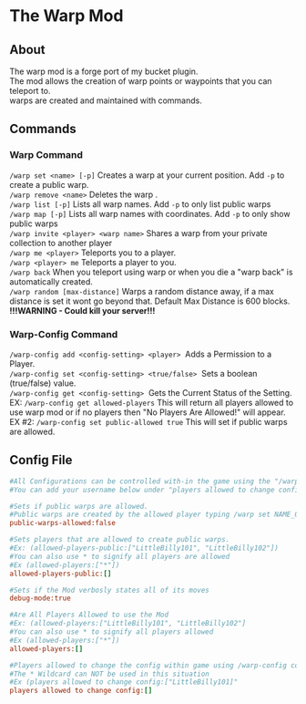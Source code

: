 # The Warp Mod

## About
The warp mod is a forge port of my bucket plugin.<br>
The mod allows the creation of warp points or waypoints that you can teleport to.<br>
warps are created and maintained with commands.

## Commands
### Warp Command
```/warp set <name> [-p]``` Creates a warp at your current position.  Add ```-p``` to create a public warp.<br>
```/warp remove <name>``` Deletes the warp <name>.<br>
```/warp list [-p]``` Lists all warp names.   Add ```-p``` to only list public warps<br>
```/warp map [-p]``` Lists all warp names with coordinates. Add ```-p``` to only show public warps<br>
```/warp invite <player> <warp name>``` Shares a warp from your private collection to another player<br>
```/warp me <player>```  Teleports you to a player.<br>
```/warp <player> me``` Teleports a player to you.<br>
```/warp back```  When you teleport using warp or when you die a "warp back" is automatically created.<br>
```/warp random [max-distance]```  Warps a random distance away, if a max distance is set it wont go beyond that.  Default Max Distance is 600 blocks.  **!!!WARNING - Could kill your server!!!<br>**

### Warp-Config Command
```/warp-config add <config-setting> <player>```  Adds a Permission to a Player.<br>
```/warp-config set <config-setting> <true/false>```  Sets a boolean (true/false) value.<br>
```/warp-config get <config-setting>```  Gets the Current Status of the Setting.<br>
EX: ```/warp-config get allowed-players```   This will return all players allowed to use warp mod or if no players then "No Players Are Allowed!" will appear.<br>
EX #2: ```/warp-config set public-allowed true``` This will set if public warps are allowed.<br>

## Config File
``` ini
#All Configurations can be controlled with-in the game using the "/warp-config" Command
#You can add your username below under "players allowed to change config:" section or in server console with the "/warp-config add config-editors LittleBilly101"

#Sets if public warps are allowed.
#Public warps are created by the allowed player typing /warp set NAME_OF_WARP -p
public-warps-allowed:false

#Sets players that are allowed to create public warps.
#Ex: (allowed-players-public:["LittleBilly101", "LittleBilly102"])
#You can also use * to signify all players are allowed
#Ex (allowed-players:["*"])
allowed-players-public:[]

#Sets if the Mod verbosly states all of its moves
debug-mode:true

#Are All Players Allowed to use the Mod
#Ex: (allowed-players:["LittleBilly101", "LittleBilly102"]
#You can also use * to signify all players allowed
#Ex (allowed-players:["*"])
allowed-players:[]

#Players allowed to change the config within game using /warp-config command
#The * Wildcard can NOT be used in this situation
#Ex (players allowed to change config:["LittleBilly101]"
players allowed to change config:[]

```
